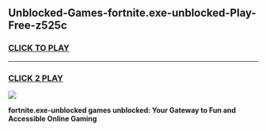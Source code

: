 
## Unblocked-Games-fortnite.exe-unblocked-Play-Free-z525c
<h3>
<a href="https://premium76.site?title=fortnite.exe-unblocked&ref=20M">CLICK TO PLAY</a></h3>
<hr>

<h3>
<a href="https://premium76.site?title=fortnite.exe-unblocked&ref=20M">CLICK 2 PLAY</a>
  
</h3>

<a href="https://premium76.site?title=fortnite.exe-unblocked&ref=19M"><img src="https://clearcache.store/games.png"></a>


**fortnite.exe-unblocked games unblocked: Your Gateway to Fun and Accessible Online Gaming**
